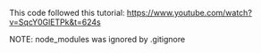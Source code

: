 This code followed this tutorial: https://www.youtube.com/watch?v=SqcY0GlETPk&t=624s

NOTE: node_modules was ignored by .gitignore
